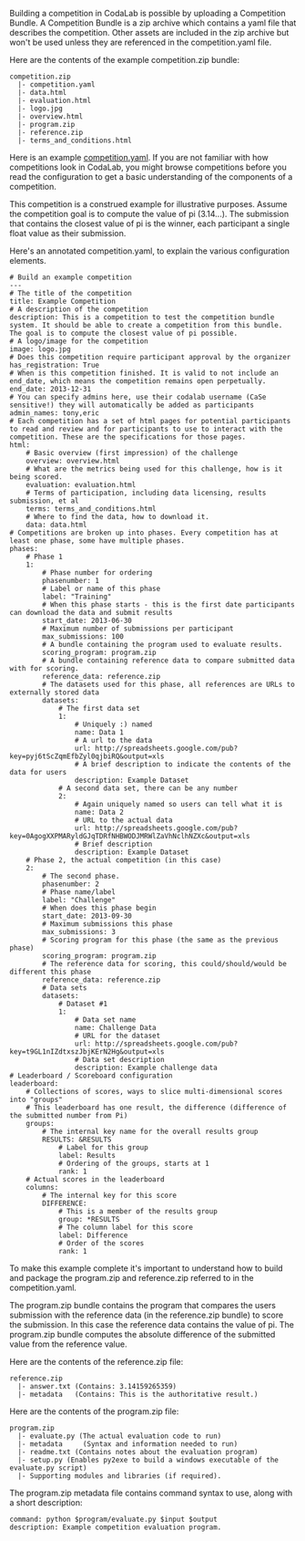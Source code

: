 Building a competition in CodaLab is possible by uploading a Competition Bundle. A Competition Bundle is a zip archive which contains a yaml file that describes the competition. Other assets are included in the zip archive but won't be used unless they are referenced in the competition.yaml file.

Here are the contents of the example competition.zip bundle:
```
competition.zip
  |- competition.yaml
  |- data.html
  |- evaluation.html
  |- logo.jpg
  |- overview.html
  |- program.zip
  |- reference.zip
  |- terms_and_conditions.html
```

Here is an example [competition.yaml](https://github.com/codalab/codalab/blob/master/codalab/scripts/competition_example/competition.yaml). If you are not familiar with how competitions look in CodaLab, you might browse competitions before you read the configuration to get a basic understanding of the components of a competition.

This competition is a construed example for illustrative purposes. Assume the competition goal is to compute the value of pi (3.14...). The submission that contains the closest value of pi is the winner, each participant a single float value as their submission.

Here's an annotated competition.yaml, to explain the various configuration elements.

```
# Build an example competition
---
# The title of the competition
title: Example Competition
# A description of the competition
description: This is a competition to test the competition bundle system. It should be able to create a competition from this bundle. The goal is to compute the closest value of pi possible.
# A logo/image for the competition
image: logo.jpg
# Does this competition require participant approval by the organizer
has_registration: True
# When is this competition finished. It is valid to not include an end_date, which means the competition remains open perpetually.
end_date: 2013-12-31
# You can specify admins here, use their codalab username (CaSe sensitive!) they will automatically be added as participants
admin_names: tony,eric
# Each competition has a set of html pages for potential participants to read and review and for participants to use to interact with the competition. These are the specifications for those pages.
html: 
    # Basic overview (first impression) of the challenge
    overview: overview.html
    # What are the metrics being used for this challenge, how is it being scored.
    evaluation: evaluation.html
    # Terms of participation, including data licensing, results submission, et al
    terms: terms_and_conditions.html
    # Where to find the data, how to download it.
    data: data.html
# Competitions are broken up into phases. Every competition has at least one phase, some have multiple phases.
phases:
    # Phase 1
    1:
        # Phase number for ordering
        phasenumber: 1
        # Label or name of this phase
        label: "Training"
        # When this phase starts - this is the first date participants can download the data and submit results
        start_date: 2013-06-30
        # Maximum number of submissions per participant
        max_submissions: 100
        # A bundle containing the program used to evaluate results.
        scoring_program: program.zip
        # A bundle containing reference data to compare submitted data with for scoring.
        reference_data: reference.zip
        # The datasets used for this phase, all references are URLs to externally stored data
        datasets: 
            # The first data set
            1:
                # Uniquely :) named
                name: Data 1
                # A url to the data
                url: http://spreadsheets.google.com/pub?key=pyj6tScZqmEfbZyl0qjbiRQ&output=xls
                # A brief description to indicate the contents of the data for users
                description: Example Dataset
            # A second data set, there can be any number
            2:
                # Again uniquely named so users can tell what it is
                name: Data 2
                # URL to the actual data
                url: http://spreadsheets.google.com/pub?key=0AgogXXPMARyldGJqTDRfNHBWODJMRWlZaVhNclhNZXc&output=xls 
                # Brief description
                description: Example Dataset
    # Phase 2, the actual competition (in this case)
    2:
        # The second phase.
        phasenumber: 2
        # Phase name/label
        label: "Challenge"
        # When does this phase begin
        start_date: 2013-09-30
        # Maximum submissions this phase
        max_submissions: 3
        # Scoring program for this phase (the same as the previous phase)
        scoring_program: program.zip
        # The reference data for scoring, this could/should/would be different this phase
        reference_data: reference.zip
        # Data sets
        datasets: 
            # Dataset #1
            1:
                # Data set name
                name: Challenge Data
                # URL for the dataset
                url: http://spreadsheets.google.com/pub?key=t9GL1nIZdtxszJbjKErN2Hg&output=xls
                # Data set description
                description: Example challenge data
# Leaderboard / Scoreboard configuration
leaderboard:
    # Collections of scores, ways to slice multi-dimensional scores into "groups"
    # This leaderboard has one result, the difference (difference of the submitted number from Pi)
    groups:
        # The internal key name for the overall results group
        RESULTS: &RESULTS
            # Label for this group
            label: Results
            # Ordering of the groups, starts at 1
            rank: 1
    # Actual scores in the leaderboard
    columns:
        # The internal key for this score
        DIFFERENCE:
            # This is a member of the results group
            group: *RESULTS
            # The column label for this score
            label: Difference
            # Order of the scores
            rank: 1
```

To make this example complete it's important to understand how to build and package the program.zip and reference.zip referred to in the competition.yaml.

The program.zip bundle contains the program that compares the users submission with the reference data (in the reference.zip bundle) to score the submission. In this case the reference data contains the value of pi. The program.zip bundle computes the absolute difference of the submitted value from the reference value.

Here are the contents of the reference.zip file:
```
reference.zip 
  |- answer.txt (Contains: 3.14159265359)
  |- metadata   (Contains: This is the authoritative result.)
```

Here are the contents of the program.zip file:
```
program.zip
  |- evaluate.py (The actual evaluation code to run)
  |- metadata     (Syntax and information needed to run)
  |- readme.txt (Contains notes about the evaluation program)
  |- setup.py (Enables py2exe to build a windows executable of the evaluate.py script)
  |- Supporting modules and libraries (if required).
```

The program.zip metadata file contains command syntax to use, along with a short description:
```
command: python $program/evaluate.py $input $output
description: Example competition evaluation program.
```
